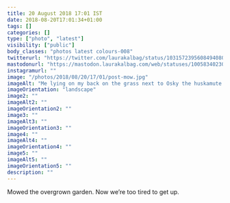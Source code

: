 ```yaml
---
title: 20 August 2018 17:01 IST
date: 2018-08-20T17:01:34+01:00
tags: []
categories: []
type: ["photo", "latest"]
visibility: ["public"]
body_classes: "photos latest colours-008"
twitterurl: "https://twitter.com/laurakalbag/status/1031572395608494080"
mastodonurl: "https://mastodon.laurakalbag.com/web/statuses/100583402305039222"
instagramurl: ""
image: "/photos/2018/08/20/17/01/post-mow.jpg"
imageAlt: "Me lying on my back on the grass next to Osky the huskamute who is yawning."
imageOrientation: "landscape"
image2: ""
imageAlt2: ""
imageOrientation2: ""
image3: ""
imageAlt3: ""
imageOrientation3: ""
image4: ""
imageAlt4: ""
imageOrientation4: ""
image5: ""
imageAlt5: ""
imageOrientation5: ""
description: ""
---
```


Mowed the overgrown garden. Now we’re too tired to get up.
